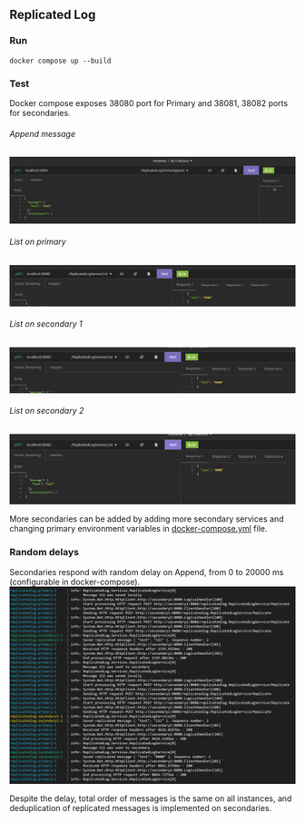 ## Replicated Log

### Run
```
docker compose up --build
```

### Test
Docker compose exposes 38080 port for Primary and 38081, 38082 ports for secondaries.
###### Append message
![Append](screenshots/append.png)
###### List on primary
![List Primary](screenshots/list-primary.png)
###### List on secondary 1
![List Secondary 1](screenshots/list-secondary-1.png)
###### List on secondary 2
![List Secondary 2](screenshots/list-secondary-2.png)

More secondaries can be added by adding more secondary services and changing primary environment variables in [docker-compose.yml](./ReplicatedLog/docker-compose.yml) file.

### Random delays
Secondaries respond with random delay on Append, from 0 to 20000 ms (configurable in docker-compose).
![Logs](screenshots/logs.png)

Despite the delay, total order of messages is the same on all instances, and deduplication of replicated messages is implemented on secondaries.
